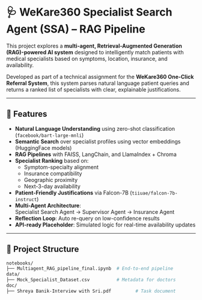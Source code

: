 # 🩺 WeKare360 Specialist Search Agent (SSA) – RAG Pipeline

This project explores a **multi-agent, Retrieval-Augmented Generation (RAG)-powered AI system** designed to intelligently match patients with medical specialists based on symptoms, location, insurance, and availability.

Developed as part of a technical assignment for the **WeKare360 One-Click Referral System**, this system parses natural language patient queries and returns a ranked list of specialists with clear, explainable justifications.

---

## 🚀 Features

- **Natural Language Understanding** using zero-shot classification (`facebook/bart-large-mnli`)
- **Semantic Search** over specialist profiles using vector embeddings (HuggingFace models)
- **RAG Pipelines** with FAISS, LangChain, and LlamaIndex + Chroma
- **Specialist Ranking** based on:
  - Symptom-specialty alignment
  - Insurance compatibility
  - Geographic proximity
  - Next-3-day availability
- **Patient-Friendly Justifications** via Falcon-7B (`tiiuae/falcon-7b-instruct`)
- **Multi-Agent Architecture**:  
  Specialist Search Agent → Supervisor Agent → Insurance Agent
- **Reflection Loop**: Auto re-query on low-confidence results
- **API-ready Placeholder**: Simulated logic for real-time availability updates

---

## 📂 Project Structure

```bash
notebooks/
├── Multiagent_RAG_pipeline_final.ipynb  # End-to-end pipeline
data/
├── Mock_Specialist_Dataset.csv          # Metadata for doctors
doc/
├── Shreya Banik-Interview with Sri.pdf         # Task document
